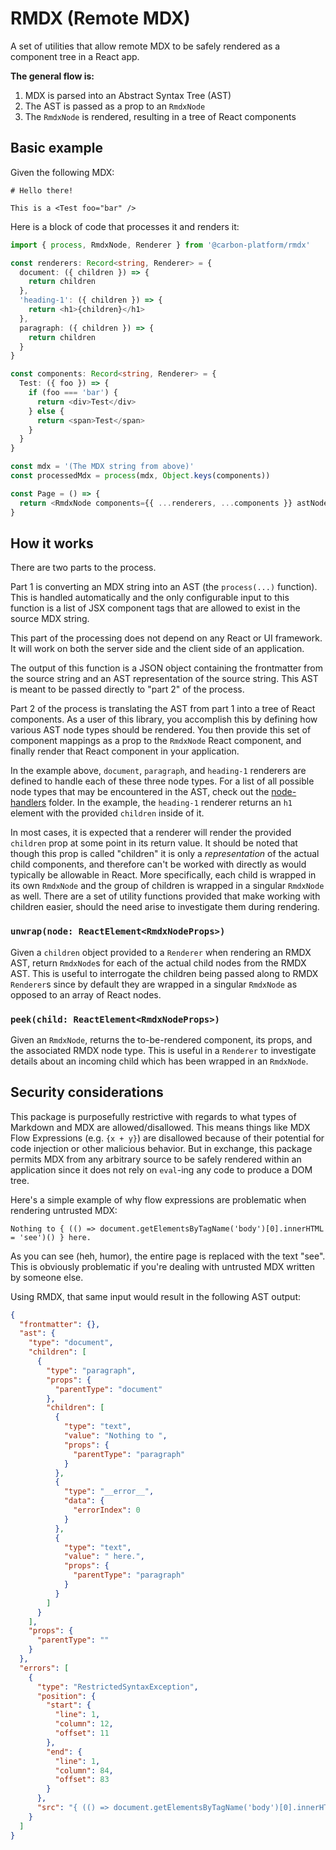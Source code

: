 # RMDX (Remote MDX)

A set of utilities that allow remote MDX to be safely rendered as a component tree in a React app.

**The general flow is:**

1. MDX is parsed into an Abstract Syntax Tree (AST)
2. The AST is passed as a prop to an `RmdxNode`
3. The `RmdxNode` is rendered, resulting in a tree of React components

## Basic example

Given the following MDX:

```mdx
# Hello there!

This is a <Test foo="bar" />
```

Here is a block of code that processes it and renders it:

```ts
import { process, RmdxNode, Renderer } from '@carbon-platform/rmdx'

const renderers: Record<string, Renderer> = {
  document: ({ children }) => {
    return children
  },
  'heading-1': ({ children }) => {
    return <h1>{children}</h1>
  },
  paragraph: ({ children }) => {
    return children
  }
}

const components: Record<string, Renderer> = {
  Test: ({ foo }) => {
    if (foo === 'bar') {
      return <div>Test</div>
    } else {
      return <span>Test</span>
    }
  }
}

const mdx = '(The MDX string from above)'
const processedMdx = process(mdx, Object.keys(components))

const Page = () => {
  return <RmdxNode components={{ ...renderers, ...components }} astNode={processedMdx.ast} />
}
```

## How it works

There are two parts to the process.

Part 1 is converting an MDX string into an AST (the `process(...)` function). This is handled
automatically and the only configurable input to this function is a list of JSX component tags that
are allowed to exist in the source MDX string.

This part of the processing does not depend on any React or UI framework. It will work on both the
server side and the client side of an application.

The output of this function is a JSON object containing the frontmatter from the source string and
an AST representation of the source string. This AST is meant to be passed directly to "part 2" of
the process.

Part 2 of the process is translating the AST from part 1 into a tree of React components. As a user
of this library, you accomplish this by defining how various AST node types should be rendered. You
then provide this set of component mappings as a prop to the `RmdxNode` React component, and finally
render that React component in your application.

In the example above, `document`, `paragraph`, and `heading-1` renderers are defined to handle each
of these three node types. For a list of all possible node types that may be encountered in the AST,
check out the [node-handlers](./src/main/node-handlers) folder. In the example, the `heading-1`
renderer returns an `h1` element with the provided `children` inside of it.

In most cases, it is expected that a renderer will render the provided `children` prop at some point
in its return value. It should be noted that though this prop is called "children" it is only a
_representation_ of the actual child components, and therefore can't be worked with directly as
would typically be allowable in React. More specifically, each child is wrapped in its own
`RmdxNode` and the group of children is wrapped in a singular `RmdxNode` as well. There are a set of
utility functions provided that make working with children easier, should the need arise to
investigate them during rendering.

### `unwrap(node: ReactElement<RmdxNodeProps>)`

Given a `children` object provided to a `Renderer` when rendering an RMDX AST, return `RmdxNode`s
for each of the actual child nodes from the RMDX AST. This is useful to interrogate the children
being passed along to RMDX `Renderer`s since by default they are wrapped in a singular `RmdxNode` as
opposed to an array of React nodes.

### `peek(child: ReactElement<RmdxNodeProps>)`

Given an `RmdxNode`, returns the to-be-rendered component, its props, and the associated RMDX node
type. This is useful in a `Renderer` to investigate details about an incoming child which has been
wrapped in an `RmdxNode`.

## Security considerations

This package is purposefully restrictive with regards to what types of Markdown and MDX are
allowed/disallowed. This means things like MDX Flow Expressions (e.g. `{x + y}`) are disallowed
because of their potential for code injection or other malicious behavior. But in exchange, this
package permits MDX from any arbitrary source to be safely rendered within an application since it
does not rely on `eval`-ing any code to produce a DOM tree.

Here's a simple example of why flow expressions are problematic when rendering untrusted MDX:

```mdx
Nothing to { (() => document.getElementsByTagName('body')[0].innerHTML = 'see')() } here.
```

As you can see (heh, humor), the entire page is replaced with the text "see". This is obviously
problematic if you're dealing with untrusted MDX written by someone else.

Using RMDX, that same input would result in the following AST output:

```json
{
  "frontmatter": {},
  "ast": {
    "type": "document",
    "children": [
      {
        "type": "paragraph",
        "props": {
          "parentType": "document"
        },
        "children": [
          {
            "type": "text",
            "value": "Nothing to ",
            "props": {
              "parentType": "paragraph"
            }
          },
          {
            "type": "__error__",
            "data": {
              "errorIndex": 0
            }
          },
          {
            "type": "text",
            "value": " here.",
            "props": {
              "parentType": "paragraph"
            }
          }
        ]
      }
    ],
    "props": {
      "parentType": ""
    }
  },
  "errors": [
    {
      "type": "RestrictedSyntaxException",
      "position": {
        "start": {
          "line": 1,
          "column": 12,
          "offset": 11
        },
        "end": {
          "line": 1,
          "column": 84,
          "offset": 83
        }
      },
      "src": "{ (() => document.getElementsByTagName('body')[0].innerHTML = 'see')() }"
    }
  ]
}
```

